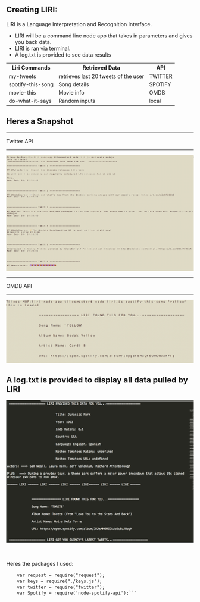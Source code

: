   
##   **Creating LIRI:**
  
  LIRI is a Language Interpretation and Recognition Interface.
  
* LIRI will be a command line node app that takes in parameters and gives you back data.
* LIRI is ran via terminal.
* A log.txt is provided to see data results

<table>
  <tr>
    <th>Liri Commands</th>
    <th>Retrieved Data</th>
    <th>API</th>
  </tr>
  <tr>
    <td>my-tweets</td>
    <td>retrieves last 20 tweets of the user</td>
    <td>TWITTER</td>
  </tr>
  <tr>
    <td>spotify-this-song</td>
    <td>Song details</td>
    <td>SPOTIFY</td>
  </tr>
  <tr>
    <td>movie-this</td>
    <td>Movie info</td>
    <td>OMDB</td>
  </tr>
  <tr>
    <td>do-what-it-says</td>
    <td>Random inputs</td>
    <td>local</td>
  </tr>
  </table>

## Heres a Snapshot
<hr>
Twitter API
<hr>

![TWITTER](https://github.com/IamGiel/liri-node-app/blob/master/images/my-tweets.png?raw=true)

<hr>
OMDB API
<hr>

![OMDB](https://github.com/IamGiel/liri-node-app/blob/master/images/spotify-this-song.png?raw=true)

## A log.txt is provided to display all data pulled by LIRI

![logs](https://github.com/IamGiel/liri-node-app/blob/master/images/logs.png?raw=true)

<br>

Heres the packages I used: 
```var fs = require("fs"); //reads and writes files
	var request = require("request");
	var keys = require("./keys.js");
	var twitter = require("twitter");
	var Spotify = require('node-spotify-api');```


